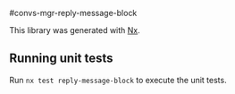 #convs-mgr-reply-message-block

This library was generated with [Nx](https://nx.dev).

## Running unit tests

Run `nx test reply-message-block` to execute the unit tests.
